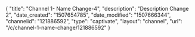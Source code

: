 {
    "title": "Channel 1- Name Change-4",
    "description": "Description Change 2",
    "date_created": "1507654785",
    "date_modified": "1507666344",
    "channelid": "121886592",
    "type": "captivate",
    "layout": "channel",
    "url": "\/c\/channel-1-name-change\/121886592"
}